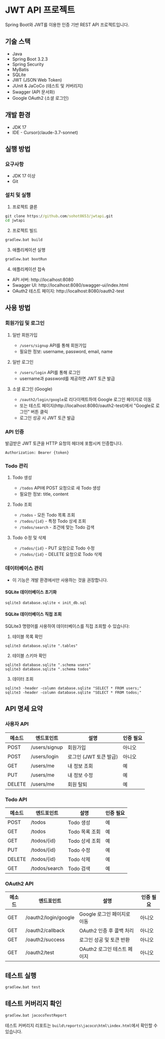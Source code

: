# JWT API 프로젝트

Spring Boot와 JWT를 이용한 인증 기반 REST API 프로젝트입니다.

## 기술 스택

- Java
- Spring Boot 3.2.3
- Spring Security
- MyBatis
- SQLite
- JWT (JSON Web Token)
- JUnit & JaCoCo (테스트 및 커버리지)
- Swagger (API 문서화)
- Google OAuth2 (소셜 로그인)

## 개발 환경

- JDK 17
- IDE - Cursor(claude-3.7-sonnet)

## 실행 방법

### 요구사항

- JDK 17 이상
- Git

### 설치 및 실행

1. 프로젝트 클론

```cmd
git clone https://github.com/sohot8653/jwtapi.git
cd jwtapi
```

2. 프로젝트 빌드

```cmd
gradlew.bat build
```

3. 애플리케이션 실행

```cmd
gradlew.bat bootRun
```

4. 애플리케이션 접속

- API 서버: http://localhost:8080
- Swagger UI: http://localhost:8080/swagger-ui/index.html
- OAuth2 테스트 페이지: http://localhost:8080/oauth2-test

## 사용 방법

### 회원가입 및 로그인

1. 일반 회원가입

   - `/users/signup` API를 통해 회원가입
   - 필요한 정보: username, password, email, name

2. 일반 로그인

   - `/users/login` API를 통해 로그인
   - username과 password를 제공하면 JWT 토큰 발급

3. 소셜 로그인 (Google)
   - `/oauth2/login/google`로 리다이렉트하여 Google 로그인 페이지로 이동
   - 또는 테스트 페이지(http://localhost:8080/oauth2-test)에서 "Google로 로그인" 버튼 클릭
   - 로그인 성공 시 JWT 토큰 발급

### API 인증

발급받은 JWT 토큰을 HTTP 요청의 헤더에 포함시켜 인증합니다.

```
Authorization: Bearer {token}
```

### Todo 관리

1. Todo 생성

   - `/todos` API에 POST 요청으로 새 Todo 생성
   - 필요한 정보: title, content

2. Todo 조회

   - `/todos` - 모든 Todo 목록 조회
   - `/todos/{id}` - 특정 Todo 상세 조회
   - `/todos/search` - 조건에 맞는 Todo 검색

3. Todo 수정 및 삭제
   - `/todos/{id}` - PUT 요청으로 Todo 수정
   - `/todos/{id}` - DELETE 요청으로 Todo 삭제

### 데이터베이스 관리

- 이 기능은 개발 환경에서만 사용하는 것을 권장합니다.

#### SQLite 데이터베이스 초기화

```
sqlite3 database.sqlite < init_db.sql
```

#### SQLite 데이터베이스 직접 조회

SQLite3 명령어를 사용하여 데이터베이스를 직접 조회할 수 있습니다:

1. 테이블 목록 확인

```
sqlite3 database.sqlite ".tables"
```

2. 테이블 스키마 확인

```
sqlite3 database.sqlite ".schema users"
sqlite3 database.sqlite ".schema todos"
```

3. 데이터 조회

```
sqlite3 -header -column database.sqlite "SELECT * FROM users;"
sqlite3 -header -column database.sqlite "SELECT * FROM todos;"
```

## API 명세 요약

### 사용자 API

| 메소드 | 엔드포인트    | 설명                   | 인증 필요 |
| ------ | ------------- | ---------------------- | --------- |
| POST   | /users/signup | 회원가입               | 아니오    |
| POST   | /users/login  | 로그인 (JWT 토큰 발급) | 아니오    |
| GET    | /users/me     | 내 정보 조회           | 예        |
| PUT    | /users/me     | 내 정보 수정           | 예        |
| DELETE | /users/me     | 회원 탈퇴              | 예        |

### Todo API

| 메소드 | 엔드포인트    | 설명           | 인증 필요 |
| ------ | ------------- | -------------- | --------- |
| POST   | /todos        | Todo 생성      | 예        |
| GET    | /todos        | Todo 목록 조회 | 예        |
| GET    | /todos/{id}   | Todo 상세 조회 | 예        |
| PUT    | /todos/{id}   | Todo 수정      | 예        |
| DELETE | /todos/{id}   | Todo 삭제      | 예        |
| GET    | /todos/search | Todo 검색      | 예        |

### OAuth2 API

| 메소드 | 엔드포인트           | 설명                        | 인증 필요 |
| ------ | -------------------- | --------------------------- | --------- |
| GET    | /oauth2/login/google | Google 로그인 페이지로 이동 | 아니오    |
| GET    | /oauth2/callback     | OAuth2 인증 후 콜백 처리    | 아니오    |
| GET    | /oauth2/success      | 로그인 성공 및 토큰 반환    | 아니오    |
| GET    | /oauth2/test         | OAuth2 로그인 테스트 페이지 | 아니오    |

## 테스트 실행

```cmd
gradlew.bat test
```

## 테스트 커버리지 확인

```cmd
gradlew.bat jacocoTestReport
```

테스트 커버리지 리포트는 `build\reports\jacoco\html\index.html`에서 확인할 수 있습니다.
